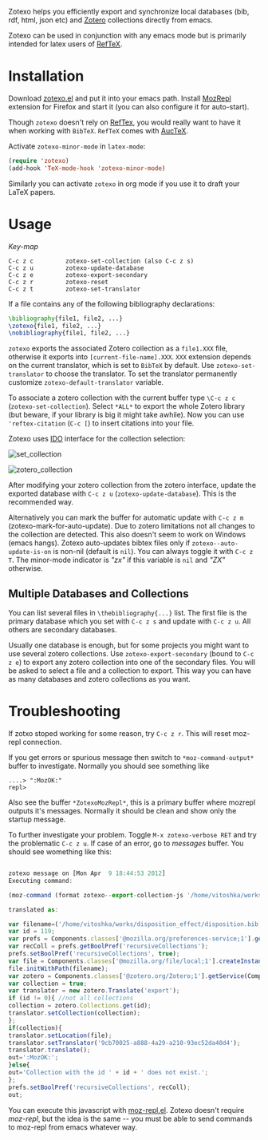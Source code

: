 Zotexo helps you efficiently export and synchronize local databases (bib, rdf, html, json etc) and [Zotero](http://www.zotero.org) collections directly from emacs.

Zotexo can be used in conjunction with any emacs mode but is primarily intended for latex users of [RefTeX](http://staff.science.uva.nl/~dominik/Tools/reftex/reftex-nutshell.html).


Installation
===========

Download [zotexo.el](https://raw.github.com/vitoshka/zotexo/master/zotexo.el) and put it into your emacs path. Install [MozRepl](https://addons.mozilla.org/en-US/firefox/addon/mozrepl/) extension for Firefox and start it (you can also configure it for  auto-start).

Though `zotexo` doesn't rely on [RefTex](http://www.gnu.org/software/auctex/reftex.html), you would really want to have it when working with `BibTeX`. `RefTeX` comes with [AucTeX](http://www.gnu.org/s/auctex/). 

Activate `zotexo-minor-mode` in `latex-mode`:

```lisp
(require 'zotexo)
(add-hook 'TeX-mode-hook 'zotexo-minor-mode)
```

Similarly you can activate `zotexo` in org mode if you use it to draft your LaTeX papers.

Usage
=====

_*Key-map*_
```
C-c z c         zotexo-set-collection (also C-c z s)
C-c z u         zotexo-update-database
C-c z e         zotexo-export-secondary
C-c z r         zotexo-reset
C-c z t         zotexo-set-translator
```

If a file contains any of the following bibliography declarations:

```tex
\bibliography{file1, file2, ...}
\zotexo{file1, file2, ...}
\nobibliography{file1, file2, ...}
```
`zotexo` exports the associated Zotero collection as a `file1.XXX` file, otherwise it exports into `[current-file-name].XXX`. `XXX` extension depends on the current translator, which is set to `BibTeX` by default. Use `zotexo-set-translator` to choose the translator. To set the translator permanently customize `zotexo-default-translator` variable. 

To associate a zotero collection with the current buffer type `\C-c z c` (`zotexo-set-collection`). Select `*ALL*` to export
the whole Zotero library (but beware, if your library is big it might take awhile). Now you can use  `'reftex-citation` (`C-c [`) to insert citations into your file.

Zotexo uses [IDO](http://www.emacswiki.org/emacs/InteractivelyDoThings ) interface for the collection selection:

![set_collection](https://github.com/vitoshka/zotexo/raw/master/img/set_collection.png)

![zotero_collection](https://github.com/vitoshka/zotexo/raw/master/img/zotero_collection.png)


After modifying your zotero collection from the zotero interface, update the exported database with `C-c z u` (`zotexo-update-database`). This is the recommended way.  

Alternatively you can  mark the buffer for automatic update with `C-c z m` (zotexo-mark-for-auto-update). Due to zotero limitations not all changes to the collection are detected. This also doesn't seem to work on Windows (emacs hangs). Zotexo auto-updates bibtex files only if `zotexo--auto-update-is-on` is non-nil (default is `nil`). You can always toggle it with `C-c z T`. The minor-mode indicator is *"zx"* if this variable is `nil` and *"ZX"* otherwise.

Multiple Databases and Collections
----------------------------------

You can list several files in `\thebibliography{...}` list. The first file is the primary database which you set with `C-c z s` and update with `C-c z u`. All others are secondary databases. 

Usually one database is enough, but for some projects you might want to use several zotero collections. Use `zotexo-export-secondary` (bound to `C-c z e`) to export any zotero collection into one of the secondary files.  You will be asked to select a file and a collection to export. This way you can have as many databases and zotero collections as you want. 

Troubleshooting
===============
If zotxo stoped working for some reason, try `C-c z r`. This will reset moz-repl connection. 

If you get errors or spurious message then switch to `*moz-command-output*` buffer to investigate. Normally you should see something like 

```
....> ":MozOK:"
repl> 
```

Also see the buffer `*ZotexoMozRepl*`, this is a primary buffer where mozrepl outputs it's messages. Normally it should be clean and show only the startup message. 

To further investigate your problem. Toggle `M-x zotexo-verbose RET` and try the problematic `C-c z u`. If case of an error, go to *messages* buffer. You should see womething like this:

```javascript

zotexo message on [Mon Apr  9 18:44:53 2012]
Executing command: 

(moz-command (format zotexo--export-collection-js '/home/vitoshka/works/disposition_effect/disposition.bib' 119))

translated as:

var filename=('/home/vitoshka/works/disposition_effect/disposition.bib');
var id = 119;
var prefs = Components.classes['@mozilla.org/preferences-service;1'].getService(Components.interfaces.nsIPrefService).getBranch('extensions.zotero.');
var recColl = prefs.getBoolPref('recursiveCollections');
prefs.setBoolPref('recursiveCollections', true);
var file = Components.classes['@mozilla.org/file/local;1'].createInstance(Components.interfaces.nsILocalFile);
file.initWithPath(filename);
var zotero = Components.classes['@zotero.org/Zotero;1'].getService(Components.interfaces.nsISupports).wrappedJSObject;
var collection = true;
var translator = new zotero.Translate('export');
if (id != 0){ //not all collections
collection = zotero.Collections.get(id);
translator.setCollection(collection);
};
if(collection){
translator.setLocation(file);
translator.setTranslator('9cb70025-a888-4a29-a210-93ec52da40d4');
translator.translate();
out=':MozOK:';
}else{
out='Collection with the id ' + id + ' does not exist.';
};
prefs.setBoolPref('recursiveCollections', recColl);
out;
```

You can execute this javascript with [moz-repl.el](https://github.com/bard/mozrepl/wiki/Emacs-integration). Zotexo doesn't require _moz-repl_, but the idea is the same -- you must be able to send commands to moz-repl from emacs whatever way.


